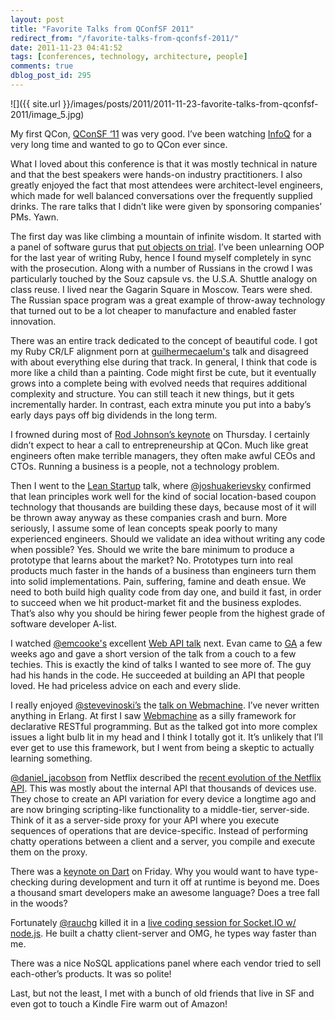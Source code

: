 ```yaml
---
layout: post
title: "Favorite Talks from QConfSF 2011"
redirect_from: "/favorite-talks-from-qconfsf-2011/"
date: 2011-11-23 04:41:52
tags: [conferences, technology, architecture, people]
comments: true
dblog_post_id: 295
---
```

![]({{ site.url }}/images/posts/2011/2011-11-23-favorite-talks-from-qconfsf-2011/image_5.jpg)

My first QCon, [QConSF ‘11](http://qconsf.com/sf2011/) was very good. I’ve been watching [InfoQ](http://infoq.com) for a very long time and wanted to go to QCon ever since.

What I loved about this conference is that it was mostly technical in nature and that the best speakers were hands-on industry practitioners. I also greatly enjoyed the fact that most attendees were architect-level engineers, which made for well balanced conversations over the frequently supplied drinks. The rare talks that I didn’t like were given by sponsoring companies’ PMs. Yawn.

The first day was like climbing a mountain of infinite wisdom. It started with a panel of software gurus that [put objects on trial](http://qconsf.com/sf2011/presentation/Objects+On+Trial). I’ve been unlearning OOP for the last year of writing Ruby, hence I found myself completely in sync with the prosecution. Along with a number of Russians in the crowd I was particularly touched by the Souz capsule vs. the U.S.A. Shuttle analogy on class reuse. I lived near the Gagarin Square in Moscow. Tears were shed. The Russian space program was a great example of throw-away technology that turned out to be a lot cheaper to manufacture and enabled faster innovation.

There was an entire track dedicated to the concept of beautiful code. I got my Ruby CR/LF alignment porn at [guilhermecaelum's](http://twitter.com/guilhermecaelum) talk and disagreed with about everything else during that track. In general, I think that code is more like a child than a painting. Code might first be cute, but it eventually grows into a complete being with evolved needs that requires additional complexity and structure. You can still teach it new things, but it gets incrementally harder. In contrast, each extra minute you put into a baby’s early days pays off big dividends in the long term.

I frowned during most of [Rod Johnson’s keynote](http://qconsf.com/sf2011/presentation/Things+I+Wish+I%27d+Known) on Thursday. I certainly didn’t expect to hear a call to entrepreneurship at QCon. Much like great engineers often make terrible managers, they often make awful CEOs and CTOs. Running a business is a people, not a technology problem.

Then I went to the [Lean Startup](http://qconsf.com/sf2011/speaker/Joshua+Kerievsky) talk, where [@joshuakerievsky](http://twitter.com/joshuakerievsky) confirmed that lean principles work well for the kind of social location-based coupon technology that thousands are building these days, because most of it will be thrown away anyway as these companies crash and burn. More seriously, I assume some of lean concepts speak poorly to many experienced engineers. Should we validate an idea without writing any code when possible? Yes. Should we write the bare minimum to produce a prototype that learns about the market? No. Prototypes turn into real products much faster in the hands of a business than engineers turn them into solid implementations. Pain, suffering, famine and death ensue. We need to both build high quality code from day one, and build it fast, in order to succeed when we hit product-market fit and the business explodes. That’s also why you should be hiring fewer people from the highest grade of software developer A-list.

I watched [@emcooke's](http://twitter.com/emcooke) excellent [Web API talk](http://qconsf.com/sf2011/presentation/Building+a+Great+Web+API) next. Evan came to [GA](http://generalassemb.ly) a few weeks ago and gave a short version of the talk from a couch to a few techies. This is exactly the kind of talks I wanted to see more of. The guy had his hands in the code. He succeeded at building an API that people loved. He had priceless advice on each and every slide.

I really enjoyed [@stevevinoski’s](http://fr.twitter.com/#!/stevevinoski) the [talk on Webmachine](http://qconsf.com/sf2011/presentation/Webmachine%3A+a+practical+executable+model+of+HTTP). I’ve never written anything in Erlang. At first I saw [Webmachine](http://wiki.basho.com/Webmachine.html) as a silly framework for declarative RESTful programming. But as the talked got into more complex issues a light bulb lit in my head and I think I totally got it. It’s unlikely that I’ll ever get to use this framework, but I went from being a skeptic to actually learning something.

[@daniel_jacobson](http://twitter.com/daniel_jacobson) from Netflix described the [recent evolution of the Netflix API](http://qconsf.com/sf2011/presentation/Techniques+for+Scaling+the+Netflix+API+in+the+Cloud). This was mostly about the internal API that thousands of devices use. They chose to create an API variation for every device a longtime ago and are now bringing scripting-like functionality to a middle-tier, server-side. Think of it as a server-side proxy for your API where you execute sequences of operations that are device-specific. Instead of performing chatty operations between a client and a server, you compile and execute them on the proxy.

There was a [keynote on Dart](http://qconsf.com/sf2011/presentation/Dart%2C+a+new+programming+language+for+structured+web+programming) on Friday. Why you would want to have type-checking during development and turn it off at runtime is beyond me. Does a thousand smart developers make an awesome language? Does a tree fall in the woods?

Fortunately [@rauchg](http://twitter.com/rauchg) killed it in a [live coding session for Socket.IO w/ node.js](http://qconsf.com/sf2011/presentation/Realtime+Web+Apps+with+HTML5+WebSocket+and+Beyond). He built a chatty client-server and OMG, he types way faster than me.

There was a nice NoSQL applications panel where each vendor tried to sell each-other’s products. It was so polite!

Last, but not the least, I met with a bunch of old friends that live in SF and even got to touch a Kindle Fire warm out of Amazon!
